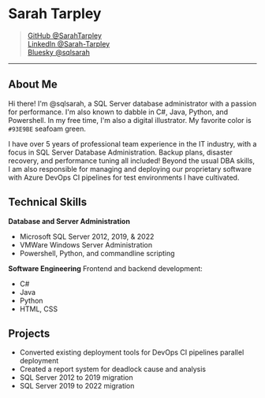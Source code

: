 
<!--
**SarahTarpley/SarahTarpley** is a ✨ _special_ ✨ repository because its `README.md` (this file) appears on your GitHub profile.

Here are some ideas to get you started:

- 🔭 I’m currently working on ...
- 🌱 I’m currently learning ...
- 👯 I’m looking to collaborate on ...
- 🤔 I’m looking for help with ...
- 💬 Ask me about ...
- 📫 How to reach me: ...
- 😄 Pronouns: ...
- ⚡ Fun fact: ...
-->
# Sarah Tarpley

> [GitHub @SarahTarpley](https://github.com/SarahTarpley)  
> [LinkedIn @Sarah-Tarpley](https://www.linkedin.com/in/sarah-tarpley/)  
> [Bluesky @sqlsarah](https://bsky.app/profile/sqlsarah.bsky.social)
---

## About Me
Hi there! I'm @sqlsarah, a SQL Server database administrator with a passion for performance. I'm also known to dabble in C#, Java, Python, and Powershell. In my free time, I'm also a digital illustrator. My favorite color is `#93E9BE` seafoam green.

I have over 5 years of professional team experience in the IT industry, with a focus in SQL Server Database Administration. Backup plans, disaster recovery, and performance tuning all included! Beyond the usual DBA skills, I am also responsible for managing and deploying our proprietary software with Azure DevOps CI pipelines for test environments I have cultivated. 

## Technical Skills
**Database and Server Administration**
- Microsoft SQL Server 2012, 2019, & 2022
- VMWare Windows Server Administration
- Powershell, Python, and commandline scripting

**Software Engineering**
Frontend and backend development:
- C#
- Java
- Python
- HTML, CSS

## Projects
- Converted existing deployment tools for DevOps CI pipelines parallel deployment
- Created a report system for deadlock cause and analysis
- SQL Server 2012 to 2019 migration
- SQL Server 2019 to 2022 migration

